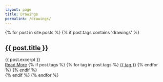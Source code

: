 ```yaml
---
layout: page
title: Drawings
permalink: /drawings/
---
```



<div class="posts">
  {% for post in site.posts %}
  {% if post.tags contains 'drawings' %}
    <article class="post">
      <h1><a href="{{ site.baseurl }}{{ post.url }}">{{ post.title }}</a></h1>
      <div class="entry">
        {{ post.excerpt }}
      </div>
      <a href="{{ site.baseurl }}{{ post.url }}" class="read-more">Read More</a>
      {% if post.tags %}
          {% for tag in post.tags %}
              <a href="/{{ tag }}" class="read-more">{{ tag }}</a>
          {% endfor %}
      {% endif %}
    </article>
  {% endif %}
  {% endfor %}
</div>
